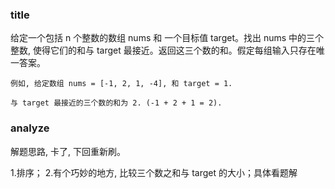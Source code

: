 ### title

给定一个包括 n 个整数的数组 nums 和 一个目标值 target。找出 nums 中的三个整数, 使得它们的和与 target 最接近。返回这三个数的和。假定每组输入只存在唯一答案。

```
例如, 给定数组 nums = [-1, 2, 1, -4], 和 target = 1.

与 target 最接近的三个数的和为 2. (-1 + 2 + 1 = 2).
```

### analyze

解题思路, 卡了, 下回重新刷。

1.排序；
2.有个巧妙的地方, 比较三个数之和与 target 的大小；具体看题解